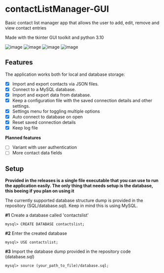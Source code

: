 # contactListManager-GUI

Basic contact list manager app that allows the user to add, edit, remove and view contact entries

Made with the tkinter GUI toolkit and python 3.10

![image](https://github.com/odavidsons/contact-list-manager-GUI/assets/122760540/9db25f96-14e7-4322-876c-f2581d958b67)
![image](https://github.com/odavidsons/contact-list-manager-GUI/assets/122760540/104caf15-e093-4265-bf86-c14bc4a25be0)
![image](https://github.com/odavidsons/contact-list-manager-GUI/assets/122760540/d3aa90de-27ce-4c2e-ae9e-df8e3c27ff40)
![image](https://github.com/odavidsons/contact-list-manager-GUI/assets/122760540/3adc626f-8cd6-4785-bc45-4790a99f4a1a)

## Features

The application works both for local and database storage:

- [X] Import and export contacts via JSON files.
- [X] Connect to a MySQL database.
- [X] Import and export data from database.
- [X] Keep a configuration file with the saved connection details and other settings.
- [X] Settings menu for toggling multiple options
- [X] Auto connect to database on open
- [X] Reset saved connection details
- [X] Keep log file

**Planned features**
- [ ] Variant with user authentication
- [ ] More contact data fields

## Setup

**Provided in the releases is a single file executable that you can use to run the application easily. The only thing that needs setup is the database, this beeing if you plan on using it**

The currently supported database structure dump is provided in the repository (SQL/database.sql). Keep in mind this is using MySQL.

**#1** Create a database called 'contactslist'
```
mysql> CREATE DATABASE contactslist;
```
**#2** Enter the created database
```
mysql> USE contactslist;
```

**#3** Import the database dump provided in the repository code (database.sql)
```
mysql> source (your_path_to_file)/database.sql;
```
